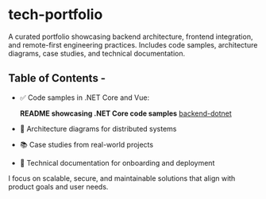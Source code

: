 # tech-portfolio

A curated portfolio showcasing backend architecture, frontend integration, and remote-first engineering practices. Includes code samples, architecture diagrams, case studies, and technical documentation.

## Table of Contents - 

- ✅ Code samples in .NET Core and Vue:

   **README showcasing .NET Core code samples** <a href="code-samples/backend-dotnet/README.md" target="_blank">backend-dotnet</a> 




- 🧠 Architecture diagrams for distributed systems
- 📚 Case studies from real-world projects
- 📖 Technical documentation for onboarding and deployment

I focus on scalable, secure, and maintainable solutions that align with product goals and user needs.




















